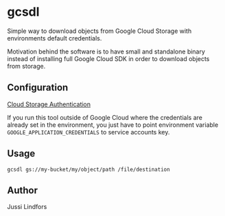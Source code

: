 # gcsdl

Simple way to download objects from Google Cloud Storage with environments default credentials.

Motivation behind the software is to have small and standalone binary instead of installing full Google Cloud SDK in order to download objects from storage.

## Configuration

[Cloud Storage Authentication](https://cloud.google.com/storage/docs/authentication#libauth)

If you run this tool outside of Google Cloud where the credentials are already set in the environment, you just have to point environment variable `GOOGLE_APPLICATION_CREDENTIALS` to service accounts key.

## Usage

    gcsdl gs://my-bucket/my/object/path /file/destination
    
## Author

Jussi Lindfors
